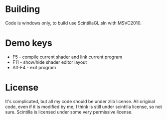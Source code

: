Building
===================================

Code is windows only, to build use ScintillaGL.sln with MSVC2010.



Demo keys
===================================

* F5 - compile current shader and link current program
* F11 - show/hide shader editor layout
* Alt-F4 - exit program

License
===================================

It's complicated, but all my code should be under zlib license. All original code, even if it is modified by me, I think is still under scintilla license, so not sure.
Scintilla is licensed under some very permissive license.
